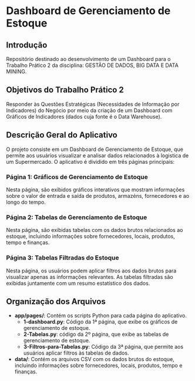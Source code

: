# Dashboard de Gerenciamento de Estoque

## Introdução
Repositório destinado ao desenvolvimento de um Dashboard para o Trabalho Prático 2 da disciplina: GESTÃO DE DADOS, BIG DATA E DATA MINING.

## Objetivos do Trabalho Prático 2
Responder às Questões Estratégicas (Necessidades de Informação por Indicadores) do Negócio por meio da criação de um Dashboard com Gráficos de Indicadores (dados cuja fonte é o Data Warehouse).

## Descrição Geral do Aplicativo
O projeto consiste em um Dashboard de Gerenciamento de Estoque, que permite aos usuários visualizar e analisar dados relacionados à logistica de um Supermercado. O aplicativo é dividido em três páginas principais:

### Página 1: Gráficos de Gerenciamento de Estoque
Nesta página, são exibidos gráficos interativos que mostram informações sobre o valor de entrada e saída de produtos, armazéns, fornecedores e ao longo do tempo.

### Página 2: Tabelas de Gerenciamento de Estoque
Nesta página, são exibidas tabelas com os dados brutos relacionados ao estoque, incluindo informações sobre fornecedores, locais, produtos, tempo e finanças.

### Página 3: Tabelas Filtradas do Estoque
Nesta página, os usuários podem aplicar filtros aos dados brutos para visualizar apenas as informações relevantes. As tabelas filtradas são exibidas juntamente com um resumo estatístico dos dados.

## Organização dos Arquivos
- **app/pages/**: Contém os scripts Python para cada página do aplicativo.
  - **1-dashboard.py**: Código da 1ª página, que exibe os gráficos de gerenciamento de estoque.
  - **2-Tabelas.py**: código da 2º página, que exibe as tabelas de gerenciamento de estoque.
  - **3-Filtros-para-Tabelas.py**: Código da 3ª página, que permite aos usuários aplicar filtros às tabelas de dados.
- **data/**: Contém os arquivos CSV com os dados brutos do estoque, incluindo informações sobre fornecedores, locais, produtos, tempo e finanças.

